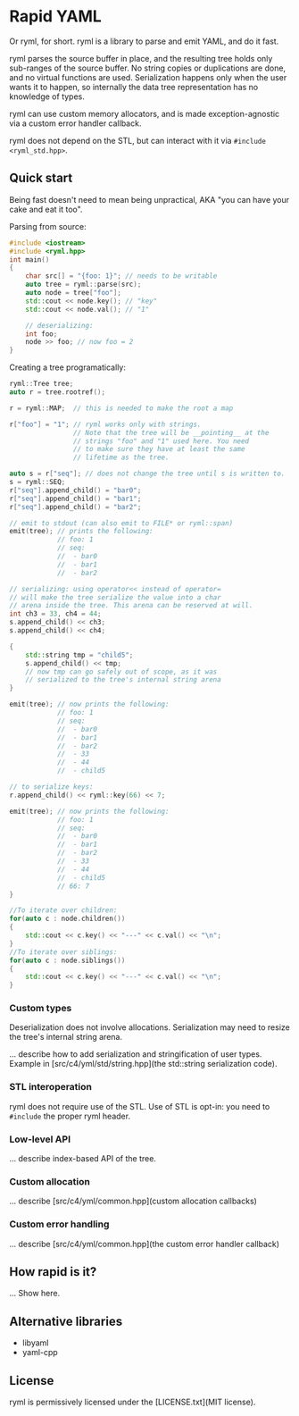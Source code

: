 # Rapid YAML

Or ryml, for short. ryml is a library to parse and emit YAML, and do it fast.

ryml parses the source buffer in place, and the resulting tree holds only
sub-ranges of the source buffer. No string copies or duplications are done, and
no virtual functions are used. Serialization happens only when the user wants
it to happen, so internally the data tree representation has no knowledge of
types.

ryml can use custom memory allocators, and is made exception-agnostic via a
custom error handler callback.

ryml does not depend on the STL, but can interact with it via `#include
<ryml_std.hpp>`.

## Quick start

Being fast doesn't need to mean being unpractical, AKA "you can have your cake
and eat it too". 

Parsing from source:
```c++
#include <iostream>
#include <ryml.hpp>
int main()
{
    char src[] = "{foo: 1}"; // needs to be writable
    auto tree = ryml::parse(src);
    auto node = tree["foo"];
    std::cout << node.key(); // "key"
    std::cout << node.val(); // "1"

    // deserializing:
    int foo;
    node >> foo; // now foo = 2
}
```

Creating a tree programatically:
```c++
ryml::Tree tree;
auto r = tree.rootref();

r = ryml::MAP;  // this is needed to make the root a map

r["foo"] = "1"; // ryml works only with strings.
                // Note that the tree will be __pointing__ at the
                // strings "foo" and "1" used here. You need
                // to make sure they have at least the same
                // lifetime as the tree.

auto s = r["seq"]; // does not change the tree until s is written to.
s = ryml::SEQ;
r["seq"].append_child() = "bar0";
r["seq"].append_child() = "bar1";
r["seq"].append_child() = "bar2";

// emit to stdout (can also emit to FILE* or ryml::span)
emit(tree); // prints the following:
            // foo: 1
            // seq:
            //  - bar0
            //  - bar1
            //  - bar2

// serializing: using operator<< instead of operator=
// will make the tree serialize the value into a char
// arena inside the tree. This arena can be reserved at will.
int ch3 = 33, ch4 = 44;
s.append_child() << ch3;
s.append_child() << ch4;

{
    std::string tmp = "child5";
    s.append_child() << tmp;
    // now tmp can go safely out of scope, as it was
    // serialized to the tree's internal string arena
}

emit(tree); // now prints the following:
            // foo: 1
            // seq:
            //  - bar0
            //  - bar1
            //  - bar2
            //  - 33
            //  - 44
            //  - child5

// to serialize keys:
r.append_child() << ryml::key(66) << 7;

emit(tree); // now prints the following:
            // foo: 1
            // seq:
            //  - bar0
            //  - bar1
            //  - bar2
            //  - 33
            //  - 44
            //  - child5
            // 66: 7
}
```


```c++
//To iterate over children:
for(auto c : node.children())
{
    std::cout << c.key() << "---" << c.val() << "\n";
}
//To iterate over siblings:
for(auto c : node.siblings())
{
    std::cout << c.key() << "---" << c.val() << "\n";
}
```

### Custom types

Deserialization does not involve allocations. Serialization may need to
resize the tree's internal string arena.

... describe how to add serialization and stringification of user
types. Example in [src/c4/yml/std/string.hpp](the std::string serialization code).

### STL interoperation

ryml does not require use of the STL. Use of STL is opt-in: you need to
`#include` the proper ryml header.


### Low-level API

... describe index-based API of the tree.

### Custom allocation

... describe [src/c4/yml/common.hpp](custom allocation callbacks)

### Custom error handling

... describe [src/c4/yml/common.hpp](the custom error handler callback)


## How rapid is it?

... Show here.

## Alternative libraries

* libyaml
* yaml-cpp

## License

ryml is permissively licensed under the [LICENSE.txt](MIT license).

